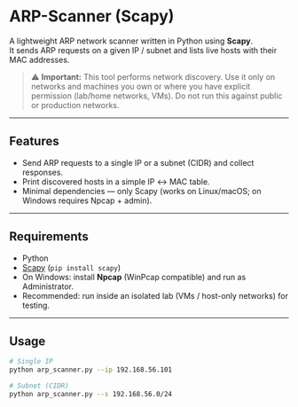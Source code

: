 # ARP-Scanner (Scapy)

A lightweight ARP network scanner written in Python using **Scapy**.  
It sends ARP requests on a given IP / subnet and lists live hosts with their MAC addresses.

> ⚠️ **Important:** This tool performs network discovery. Use it only on networks and machines you own or where you have explicit permission (lab/home networks, VMs). Do not run this against public or production networks.

---

## Features
- Send ARP requests to a single IP or a subnet (CIDR) and collect responses.
- Print discovered hosts in a simple IP ↔ MAC table.
- Minimal dependencies — only Scapy (works on Linux/macOS; on Windows requires Npcap + admin).

---

## Requirements
- Python
- [Scapy](https://scapy.net/) (`pip install scapy`)
- On Windows: install **Npcap** (WinPcap compatible) and run as Administrator.
- Recommended: run inside an isolated lab (VMs / host-only networks) for testing.

---

## Usage
```bash
# Single IP
python arp_scanner.py --ip 192.168.56.101

# Subnet (CIDR)
python arp_scanner.py --s 192.168.56.0/24

